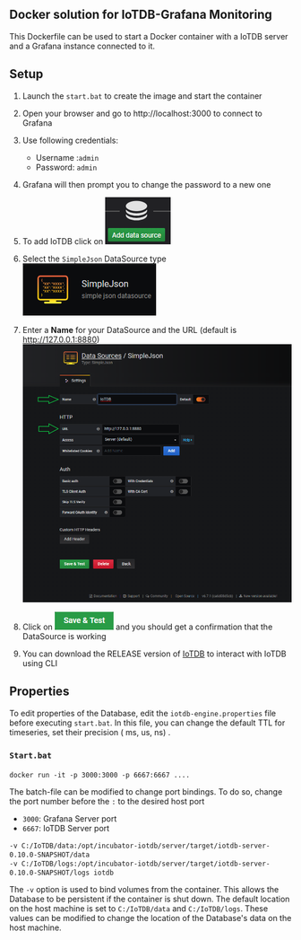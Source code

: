 ## Docker solution for IoTDB-Grafana Monitoring

This Dockerfile can be used to start a Docker container with a IoTDB server and a Grafana instance connected to it.

## Setup

1. Launch the `start.bat` to create the image and start the container
2. Open your browser and go to http://localhost:3000 to connect to Grafana
3. Use following credentials:
   - Username :`admin`
   - Password: `admin`
4. Grafana will then prompt you to change the password to a new one
5. To add IoTDB click on <img src="./media/add.png"/> 
6.  Select the `SimpleJson` DataSource type <img src="./media/json.png"/> 

7. Enter a **Name** for your DataSource and the URL (default is http://127.0.0.1:8880) <img src=".\media\iotdb.png"/>  

8. Click on <img src="./media/save.png"/> and you should get a confirmation that the DataSource is working

9. You can download the RELEASE version of [IoTDB](http://iotdb.apache.org/Download/) to interact with IoTDB using CLI

## Properties

To edit properties of the Database, edit the `iotdb-engine.properties` file before executing `start.bat`. In this file, you can change the default TTL for timeseries, set their precision ( ms, us, ns) .

### `Start.bat`

```shell
docker run -it -p 3000:3000 -p 6667:6667 ....
```

The batch-file can be modified to change port bindings. To do so, change the port number before the `:` to the desired host port

- `3000`: Grafana Server port
- `6667`: IoTDB Server port

```shell
-v C:/IoTDB/data:/opt/incubator-iotdb/server/target/iotdb-server-0.10.0-SNAPSHOT/data
-v C:/IoTDB/logs:/opt/incubator-iotdb/server/target/iotdb-server-0.10.0-SNAPSHOT/logs iotdb
```

The `-v` option is used to bind volumes from the container. This allows the Database to be persistent if the container is shut down. The default location on the host machine is set to `C:/IoTDB/data` and `C:/IoTDB/logs`. These values can be modified to change the location of the Database's data on the host machine.

